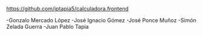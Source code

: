 https://github.com/jptapia5/calculadora.frontend

-Gonzalo Mercado López
-José Ignacio Gómez
-José Ponce Muñoz
-Simón Zelada Guerra
-Juan Pablo Tapia